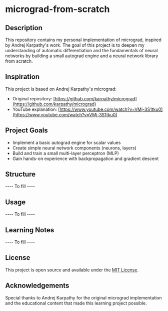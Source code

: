 # micrograd-from-scratch

## Description

This repository contains my personal implementation of micrograd, inspired by Andrej Karpathy's work. The goal of this project is to deepen my understanding of automatic differentiation and the fundamentals of neural networks by building a small autograd engine and a neural network library from scratch.

## Inspiration

This project is based on Andrej Karpathy's micrograd:
- Original repository: [https://github.com/karpathy/micrograd](https://github.com/karpathy/micrograd)
- YouTube explanation: [https://www.youtube.com/watch?v=VMj-3S1tku0](https://www.youtube.com/watch?v=VMj-3S1tku0)

## Project Goals

- Implement a basic autograd engine for scalar values
- Create simple neural network components (neurons, layers)
- Build and train a small multi-layer perceptron (MLP)
- Gain hands-on experience with backpropagation and gradient descent

## Structure

---- To fill ----

## Usage

---- To fill ----

## Learning Notes

---- To fill ----

## License

This project is open source and available under the [MIT License](LICENSE).

## Acknowledgements

Special thanks to Andrej Karpathy for the original micrograd implementation and the educational content that made this learning project possible.
